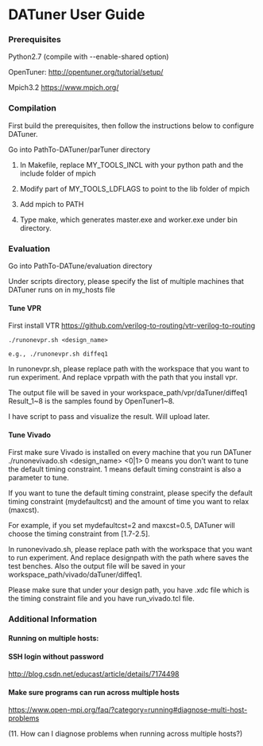 # DATuner User Guide

### Prerequisites

Python2.7 (compile with --enable-shared option)

OpenTuner: http://opentuner.org/tutorial/setup/

Mpich3.2 https://www.mpich.org/ 

###  Compilation

First build the prerequisites, then follow the instructions below to configure DATuner.

Go into PathTo-DATuner/parTuner directory

1.  In Makefile, replace MY_TOOLS_INCL with your python path and the include folder of mpich

2.  Modify part of MY_TOOLS_LDFLAGS to point to the lib folder of mpich

3.  Add mpich to PATH

4.  Type make, which generates master.exe and worker.exe under bin directory.

###  Evaluation
Go into PathTo-DATune/evaluation directory

Under scripts directory, please specify the list of multiple machines that DATuner runs on in my_hosts file 

####  Tune VPR

First install VTR https://github.com/verilog-to-routing/vtr-verilog-to-routing 

 `./runonevpr.sh <design_name>`
 
 `e.g., ./runonevpr.sh diffeq1`

In runonevpr.sh, please replace path with the workspace that you want to run experiment. 
And replace vprpath with the path that you install vpr.

The output file will be saved in your workspace_path/vpr/daTuner/diffeq1
Result_1~8 is the samples found by OpenTuner1~8. 

I have script to pass and visualize the result. Will upload later.

####  Tune Vivado

First make sure Vivado is installed on every machine that you run DATuner
./runonevivado.sh <design_name> <0|1> 0 means you don’t want to tune the default timing constraint. 
1 means default timing constraint is also a parameter to tune. 

If you want to tune the default timing constraint, 
please specify the default timing constraint (mydefaultcst) 
and the amount of time you want to relax (maxcst). 

For example, if you set mydefaultcst=2 and maxcst=0.5, 
DATuner will choose the timing constraint from [1.7-2.5].

In runonevivado.sh, please replace path with the workspace that you want to run experiment. 
And replace designpath with the path where saves the test benches. 
Also the output file will be saved in your workspace_path/vivado/daTuner/diffeq1. 

Please make sure that under your design path, 
you have .xdc file which is the timing constraint file and you have run_vivado.tcl file.

### Additional Information
#### Running on multiple hosts:
####  SSH login without password 
http://blog.csdn.net/educast/article/details/7174498

####  Make sure programs can run across multiple hosts
https://www.open-mpi.org/faq/?category=running#diagnose-multi-host-problems 

(11. How can I diagnose problems when running across multiple hosts?)
